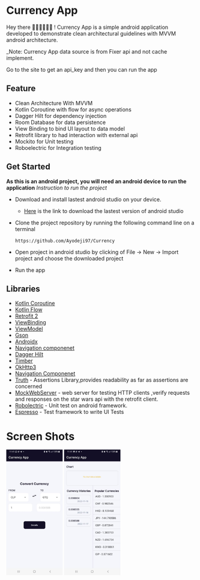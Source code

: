 # Currency App

Hey there 👋🏼👋🏼👋🏼 !
Currency App is a simple android application developed to demonstrate clean architectural guidelines with MVVM android architecture.

_Note: Currency App data source is from Fixer api and not cache implement.

Go to the site to get an api_key and then you can run the app

## Feature
* Clean Architecture With MVVM
* Kotlin Coroutine with flow for async operations
* Dagger Hilt for dependency injection
* Room Database for data persistence
* View Binding to bind UI layout to data model
* Retrofit library to had interaction with external api
* Mockito for Unit testing
* Roboelectric for Integration testing


## Get Started
**As this is an android project, you will need an android device to run the application**
_Instruction to run the project_
* Download and install lastest android studio on your device.
    - [Here](https://developer.android.com/studio) is the link to download the lastest version of android studio
* Clone the project repository by running the following command line on a terminal

    ```
    https://github.com/Ayodeji97/Currency
    ```
* Open project in android studio by clicking of File -> New -> Import project and choose the downloaded project
* Run the app

## Libraries
* [Kotlin Coroutine](https://developer.android.com/kotlin/coroutines)
* [Kotlin Flow](https://developer.android.com/kotlin/flow)
* [Retrofit 2](https://github.com/square/retrofit)
* [ViewBinding](https://developer.android.com/topic/libraries/view-binding)
* [ViewModel](https://developer.android.com/topic/libraries/architecture/viewmodel)
* [Gson](https://github.com/google/gson)
* [Androidx](https://developer.android.com/jetpack/androidx)
* [Navigation componenet](https://developer.android.com/guide/navigation)
* [Dagger Hilt](https://dagger.dev/hilt/)
* [Timber](https://github.com/JakeWharton/timber)
* [OkHttp3](https://square.github.io/okhttp/)
* [Navigation Componenet](https://developer.android.com/guide/navigation)
* [Truth](https://truth.dev/) - Assertions Library,provides readability as far as assertions are concerned
* [MockWebServer](https://github.com/square/okhttp/tree/master/mockwebserver) - web server for testing HTTP clients ,verify requests and responses on the star wars api with the retrofit client.
* [Robolectric](http://robolectric.org/) - Unit test on android framework.
* [Espresso](https://developer.android.com/training/testing/espresso) - Test framework to write UI Tests


# Screen Shots
<p float="left">
  <img src="app/src/main/res/drawable/currency_home.jpeg" width="150" />
  <img src="app/src/main/res/drawable/currency_details.jpeg" width="150" />
</p>
